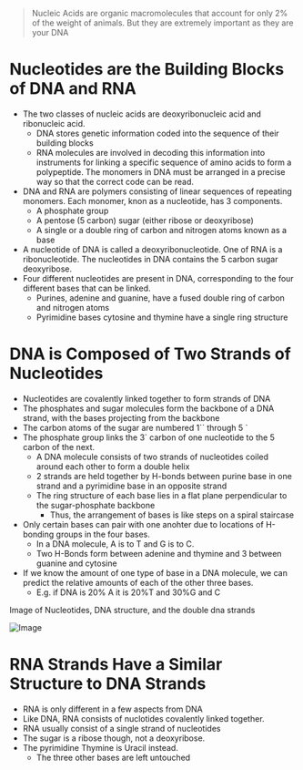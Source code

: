 >Nucleic Acids are organic macromolecules that account for only 2% of the weight of animals. But they are extremely important as they are your DNA
  
# Nucleotides are the Building Blocks of DNA and RNA
- The two classes of nucleic acids are deoxyribonucleic acid and ribonucleic acid.
	- DNA stores genetic information coded into the sequence of their building blocks
	- RNA molecules are involved in decoding this information into instruments for linking a specific sequence of amino acids to form a polypeptide. The monomers in DNA must be arranged in a precise way so that the correct code can be read.
- DNA and RNA are polymers consisting of linear sequences of repeating monomers. Each monomer, knon as a nucleotide, has 3 components.
	- A phosphate group
	- A pentose (5 carbon) sugar (either ribose or deoxyribose)
	- A single or a double ring of carbon and nitrogen atoms known as a base
- A nucleotide of DNA is called a deoxyribonucleotide. One of RNA is a ribonucleotide. The nucleotides in DNA contains the 5 carbon sugar deoxyribose.
- Four different nucleotides are present in DNA, corresponding to the four different bases that can be linked.
	- Purines, adenine and guanine, have a fused double ring of carbon and nitrogen atoms
	- Pyrimidine bases cytosine and thymine have a single ring structure
    
# DNA is Composed of Two Strands of Nucleotides
- Nucleotides are covalently linked together to form strands of DNA
- The phosphates and sugar molecules form the backbone of a DNA strand, with the bases projecting from the backbone
- The carbon atoms of the sugar are numbered 1`` through 5 `
- The phosphate group links the 3` carbon of one nucleotide to the 5 carbon of the next.
	- A DNA molecule consists of two strands of nucleotides coiled around each other to form a double helix
	- 2 strands are held together by H-bonds between purine base in one strand and a pyrimidine base in an opposite strand
	- The ring structure of each base lies in a flat plane perpendicular to the sugar-phosphate backbone
		- Thus, the arrangement of bases is like steps on a spiral staircase
- Only certain bases can pair with one anohter due to locations of H-bonding groups in the four bases.
	- In a DNA molecule, A is to T and G is to C.
	- Two H-Bonds form between adenine and thymine and 3 between guanine and cytosine
- If we know the amount of one type of base in a DNA molecule, we can predict the relative amounts of each of the other three bases.
	- E.g. if DNA is 20% A it is 20%T and 30%G and C
    
Image of Nucleotides, DNA structure, and the double dna strands

![Image](https://media.discordapp.net/attachments/843030130338693130/1189081399358144573/rn_image_picker_lib_temp_3a478906-6a7c-439a-8d6c-db9d11f37bb3.jpg?ex=659cdd59&is=658a6859&hm=72e6e4c1ee702d634ce2e23ac43d2981393df600c3440e7b2fa289da2d2e1ed3&=&format=webp&width=480&height=640)

   
# RNA Strands Have a Similar Structure to DNA Strands
- RNA is only different in a few aspects from DNA
- Like DNA, RNA consists of nuclotides covalently linked together.
- RNA usually consist of a single strand of nucleotides
- The sugar is a ribose though, not a deoxyribose.
- The pyrimidine Thymine is Uracil instead.
	- The three other bases are left untouched
